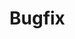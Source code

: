 # Bugfix <Title>

## Issue<s>

### Related Issues

<!-- If related issues were open leave links in marked list to them -->

### Description

<!-- Description of the original issue(s) -->

## Solution

<!-- Description of the original solution you provided and what exactly you did -->
